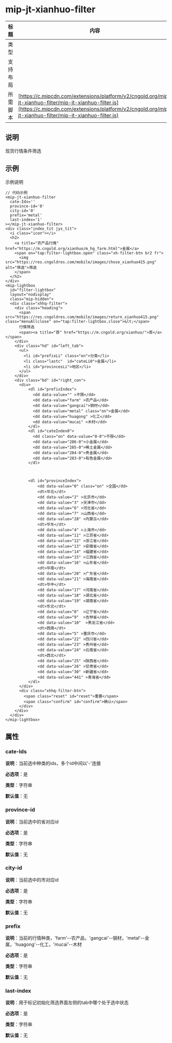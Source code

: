 # mip-jt-xianhuo-filter

标题|内容
----|----
类型|
支持布局|
所需脚本| [https://c.mipcdn.com/extensions/platform/v2/cngold.org/mip-jt-xianhuo-filter/mip-jt-xianhuo-filter.js](https://c.mipcdn.com/extensions/platform/v2/cngold.org/mip-jt-xianhuo-filter/mip-jt-xianhuo-filter.js)

## 说明

现货行情条件筛选

## 示例

示例说明

```
// 代码示例
<mip-jt-xianhuo-filter 
  cate-Ids=''
  province-id='0'
  city-id='0'
  prefix='metal'
  last-index='1'
></mip-jt-xianhuo-filter>
<div class="index_tit jys_tit">
  <i class="icon"></i>
  <h2>
    <a title="农产品行情" href="https://m.cngold.org/xianhuo/m_hq_farm.html">金属</a>
    <span on="tap:filter-lightbox.open" class="xh-filter-btn br2 fr">
      <img src="https://res.cngoldres.com/mobile/images/chose_xianhuo415.png" alt="筛选">筛选
    </span>
  </h2>
</div>
<mip-lightbox
  id="filter-lightbox"
  layout="nodisplay"
  class="mip-hidden">
  <div class="xhhq-filter">
    <div class="heading">
      <span src="https://res.cngoldres.com/mobile/images/return_xianhuo415.png" class="menuAllclose" on="tap:filter-lightbox.close">&lt;</span>
      行情筛选
      <span><a title="首" href="https://m.cngold.org/xianhuo/">首</a></span>
    </div>
    <div class="hd" id="left_tab">
      <ul>
        <li id="prefixLi" class="on">分类</li>
        <li class="lastc"  id="cateLi0">金属</li>
        <li id="provincesLi">地区</li>
      </ul>
    </div>
    <div class="bd" id="right_con">
      <div>
          <dl id="prefixIndex">
            <dd data-value="" >不限</dd>
            <dd data-value="farm" >农产品</dd>
            <dd data-value="gangcai">钢材</dd>
            <dd data-value="metal" class="on">金属</dd>
            <dd data-value="huagong" >化工</dd>
            <dd data-value="mucai" >木材</dd>
          </dl>
          <dl id="cateIndex0">
            <dd class="on" data-value="0-0">不限</dd>
            <dd data-value="286-0">小金属</dd>
            <dd data-value="285-0">稀土金属</dd>
            <dd data-value="284-0">贵金属</dd>
            <dd data-value="283-0">有色金属</dd>
          </dl>



          <dl id="provinceIndex">
              <dd data-value="0" class="on" >全国</dd>
              <dt>华北</dt>
              <dd data-value="2" >北京市</dd>
              <dd data-value="3" >天津市</dd>
              <dd data-value="6" >河北省</dd>
              <dd data-value="7" >山西省</dd>
              <dd data-value="28" >内蒙古</dd>
              <dt>华东</dt>
              <dd data-value="4" >上海市</dd>
              <dd data-value="11" >江苏省</dd>
              <dd data-value="12" >浙江省</dd>
              <dd data-value="13" >安徽省</dd>
              <dd data-value="14" >福建省</dd>
              <dd data-value="15" >江西省</dd>
              <dd data-value="16" >山东省</dd>
              <dt>华南</dt>
              <dd data-value="20" >广东省</dd>
              <dd data-value="21" >海南省</dd>
              <dt>华中</dt>
              <dd data-value="17" >河南省</dd>
              <dd data-value="18" >湖北省</dd>
              <dd data-value="19" >湖南省</dd>
              <dt>东北</dt>
              <dd data-value="8"  >辽宁省</dd>
              <dd data-value="9"  >吉林省</dd>
              <dd data-value="10"  >黑龙江省</dd>
              <dt>西南</dt>
              <dd data-value="5" >重庆市</dd>
              <dd data-value="22" >四川省</dd>
              <dd data-value="23" >贵州省</dd>
              <dd data-value="24" >云南省</dd>
              <dt>西北</dt>
              <dd data-value="25" >陕西省</dd>
              <dd data-value="26" >甘肃省</dd>
              <dd data-value="30" >新疆省</dd>
              <dd data-value="441" >青海省</dd>
          </dl>
      </div>
      <div class="xhhq-filter-btn">
        <span class="reset" id="reset">重置</span>
        <span class="confirm" id="confirm">确认</span>
      </div>
    </div>
  </div>
</mip-lightbox>
```

## 属性

### cate-Ids

**说明**：当前选中种类的ids，多个id中间以'-'连接

**必选项**：是

**类型**：字符串

**默认值**：无

### province-id

**说明**：当前选中的省对应id

**必选项**：是

**类型**：字符串

**默认值**：无

### city-id

**说明**：当前选中的市对应id

**必选项**：是

**类型**：字符串

**默认值**：无

### prefix

**说明**：当前的行情种类，'farm'--农产品，'gangcai'--钢材，'metal'--金属，'huagong'--化工，'mucai'--木材

**必选项**：是

**类型**：字符串

**默认值**：无

### last-index

**说明**：用于标记初始化筛选界面左侧的tab中哪个处于选中状态

**必选项**：是

**类型**：字符串

**默认值**：无